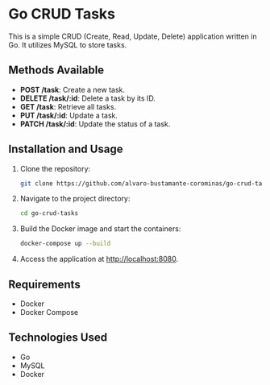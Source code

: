 # Go CRUD Tasks

This is a simple CRUD (Create, Read, Update, Delete) application written in Go. It utilizes MySQL to store tasks.

## Methods Available

- **POST /task**: Create a new task.
- **DELETE /task/:id**: Delete a task by its ID.
- **GET /task**: Retrieve all tasks.
- **PUT /task/:id**: Update a task.
- **PATCH /task/:id**: Update the status of a task.

## Installation and Usage

1. Clone the repository:

    ```bash
    git clone https://github.com/alvaro-bustamante-corominas/go-crud-tasks.git
    ```

2. Navigate to the project directory:

    ```bash
    cd go-crud-tasks
    ```

3. Build the Docker image and start the containers:

    ```bash
    docker-compose up --build
    ```

4. Access the application at [http://localhost:8080](http://localhost:8080).

## Requirements

- Docker
- Docker Compose

## Technologies Used

- Go
- MySQL
- Docker

